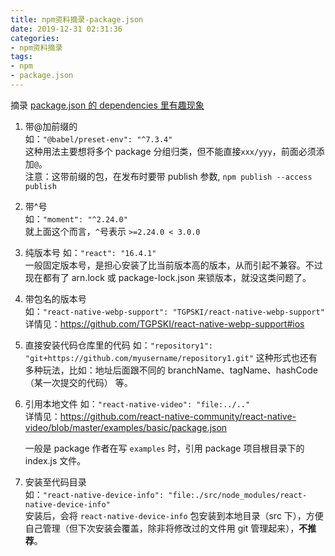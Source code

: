 ```yaml
---
title: npm资料摘录-package.json
date: 2019-12-31 02:31:36
categories:
- npm资料摘录
tags:
- npm
- package.json
---
```


摘录 [package.json 的 dependencies 里有趣现象](https://www.jianshu.com/p/33115db91c40)

1. 带@加前缀的  
    如：```"@babel/preset-env": "^7.3.4"```  
    这种用法主要想将多个 package 分组归类，但不能直接```xxx/yyy```，前面必须添加```@```。  
    注意：这带前缀的包，在发布时要带 publish 参数, ```npm publish --access publish```

1. 带^号  
    如：```"moment": "^2.24.0"```   
    就上面这个而言，```^```号表示 ```>=2.24.0 < 3.0.0```
1. 纯版本号
    如：```"react": "16.4.1"```   
    一般固定版本号，是担心安装了比当前版本高的版本，从而引起不兼容。不过现在都有了 arn.lock 或 package-lock.json 来锁版本，就没这类问题了。
1. 带包名的版本号   
    如：```"react-native-webp-support": "TGPSKI/react-native-webp-support"```   
    详情见：https://github.com/TGPSKI/react-native-webp-support#ios
1. 直接安装代码仓库里的代码
    如：```"repository1": "git+https://github.com/myusername/repository1.git"```
    这种形式也还有多种玩法，比如：地址后面跟不同的 branchName、tagName、hashCode（某一次提交的代码） 等。
1. 引用本地文件
    如：```"react-native-video": "file:../.."```    
    详情见：https://github.com/react-native-community/react-native-video/blob/master/examples/basic/package.json

    一般是 package 作者在写 ```examples``` 时，引用 package 项目根目录下的 index.js 文件。
1. 安装至代码目录    
    如：```"react-native-device-info": "file:./src/node_modules/react-native-device-info"```  
    安装后，会将 ```react-native-device-info``` 包安装到本地目录（src 下），方便自己管理（但下次安装会覆盖，除非将修改过的文件用 git 管理起来），**不推荐**。
